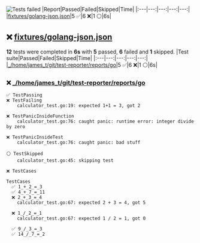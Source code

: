 ![Tests failed](https://img.shields.io/badge/tests-5%20passed%2C%206%20failed%2C%201%20skipped-critical)
|Report|Passed|Failed|Skipped|Time|
|:---|---:|---:|---:|---:|
|[fixtures/golang-json.json](#user-content-r0)|5 ✅|6 ❌|1 ⚪|6s|
## ❌ <a id="user-content-r0" href="#user-content-r0">fixtures/golang-json.json</a>
**12** tests were completed in **6s** with **5** passed, **6** failed and **1** skipped.
|Test suite|Passed|Failed|Skipped|Time|
|:---|---:|---:|---:|---:|
|[_/home/james_t/git/test-reporter/reports/go](#user-content-r0s0)|5 ✅|6 ❌|1 ⚪|6s|
### ❌ <a id="user-content-r0s0" href="#user-content-r0s0">_/home/james_t/git/test-reporter/reports/go</a>
```
✅ TestPassing
❌ TestFailing
	calculator_test.go:19: expected 1+1 = 3, got 2
	
❌ TestPanicInsideFunction
	calculator_test.go:76: caught panic: runtime error: integer divide by zero
	
❌ TestPanicInsideTest
	calculator_test.go:76: caught panic: bad stuff
	
⚪ TestSkipped
	calculator_test.go:45: skipping test
	
❌ TestCases
	
TestCases
  ✅ 1_+_2_=_3
  ✅ 4_+_7_=_11
  ❌ 2_+_3_=_4
	calculator_test.go:67: expected 2 + 3 = 4, got 5
	
  ❌ 1_/_2_=_1
	calculator_test.go:67: expected 1 / 2 = 1, got 0
	
  ✅ 9_/_3_=_3
  ✅ 14_/_7_=_2
```
